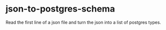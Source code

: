 # json-to-postgres-schema
Read the first line of a json file and turn the json into a list of postgres types.
